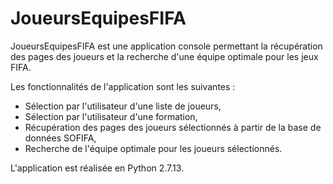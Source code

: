 # JoueursEquipesFIFA

JoueursEquipesFIFA est une application console permettant la récupération des pages des joueurs et la recherche d'une équipe optimale pour les jeux FIFA.

Les fonctionnalités de l'application sont les suivantes :

 - Sélection par l'utilisateur d'une liste de joueurs,
 - Sélection par l'utilisateur d'une formation,
 - Récupération des pages des joueurs sélectionnés à partir de la base de données SOFIFA,
 - Recherche de l'équipe optimale pour les joueurs sélectionnés.

L'application est réalisée en Python 2.7.13.
